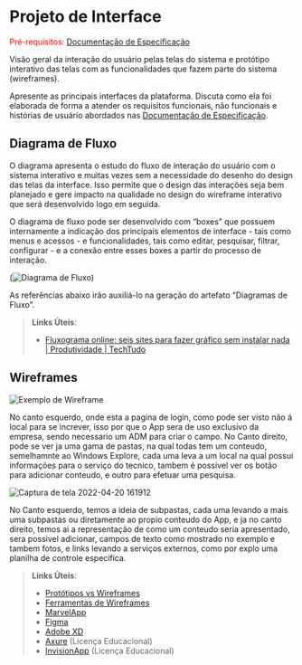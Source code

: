 
# Projeto de Interface

<span style="color:red">Pré-requisitos: <a href="2-Especificação do Projeto.md"> Documentação de Especificação</a></span>

Visão geral da interação do usuário pelas telas do sistema e protótipo interativo das telas com as funcionalidades que fazem parte do sistema (wireframes).

 Apresente as principais interfaces da plataforma. Discuta como ela foi elaborada de forma a atender os requisitos funcionais, não funcionais e histórias de usuário abordados nas <a href="2-Especificação do Projeto.md"> Documentação de Especificação</a>.

## Diagrama de Fluxo

O diagrama apresenta o estudo do fluxo de interação do usuário com o sistema interativo e  muitas vezes sem a necessidade do desenho do design das telas da interface. Isso permite que o design das interações seja bem planejado e gere impacto na qualidade no design do wireframe interativo que será desenvolvido logo em seguida.

O diagrama de fluxo pode ser desenvolvido com “boxes” que possuem internamente a indicação dos principais elementos de interface - tais como menus e acessos - e funcionalidades, tais como editar, pesquisar, filtrar, configurar - e a conexão entre esses boxes a partir do processo de interação.

(![Diagrama de Fluxo](https://user-images.githubusercontent.com/83379675/161452191-6b6b074e-1a43-4939-8098-fecd56a69319.png))

As referências abaixo irão auxiliá-lo na geração do artefato “Diagramas de Fluxo”.

> **Links Úteis**:
> - [Fluxograma online: seis sites para fazer gráfico sem instalar nada | Produtividade | TechTudo](https://www.techtudo.com.br/listas/2019/03/fluxograma-online-seis-sites-para-fazer-grafico-sem-instalar-nada.ghtml)

## Wireframes

![Exemplo de Wireframe](https://user-images.githubusercontent.com/83379675/161449889-02f5ff85-caf3-4bc0-bf40-3612354cb8ec.png)

No canto esquerdo, onde esta a pagina de login, como pode ser visto não á local para se increver, isso por que o App sera de uso exclusivo da empresa, sendo necessario um ADM para criar o campo.
No Canto direito, pode se ver ja uma gama de pastas, na qual todas tem um conteudo, semelhamnte ao Windows Explore, cada uma leva a um local na qual possui informações para o serviço do tecnico, tambem é possivel ver os botão para adicionar conteudo, e outro para efetuar uma pesquisa.

![Captura de tela 2022-04-20 161912](https://user-images.githubusercontent.com/83379675/164306678-913ad21d-ded0-4a2c-978c-36461702633d.png)


No Canto esquerdo, temos a ideia de subpastas, cada uma levando a mais uma subpastas ou diretamente ao propio conteudo do App, e ja no canto direito, temos ai a representação de como um conteudo seria apresentado, sera possivel adicionar, campos de texto como mostrado no exemplo e tambem fotos, e links levando a serviços externos, como por explo uma planilha de controle especifica.

 
> **Links Úteis**:
> - [Protótipos vs Wireframes](https://www.nngroup.com/videos/prototypes-vs-wireframes-ux-projects/)
> - [Ferramentas de Wireframes](https://rockcontent.com/blog/wireframes/)
> - [MarvelApp](https://marvelapp.com/developers/documentation/tutorials/)
> - [Figma](https://www.figma.com/)
> - [Adobe XD](https://www.adobe.com/br/products/xd.html#scroll)
> - [Axure](https://www.axure.com/edu) (Licença Educacional)
> - [InvisionApp](https://www.invisionapp.com/) (Licença Educacional)
